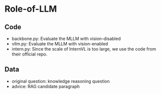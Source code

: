 # Role-of-LLM

## Code
- backbone.py: Evaluate the MLLM with vision-disabled
- vllm.py: Evaluate the MLLM with vision-enabled
- intern.py: Since the scale of InternVL is too large, we use the code from their official repo.

## Data
- original question: knowledge reasoning question
- advice: RAG candidate paragraph